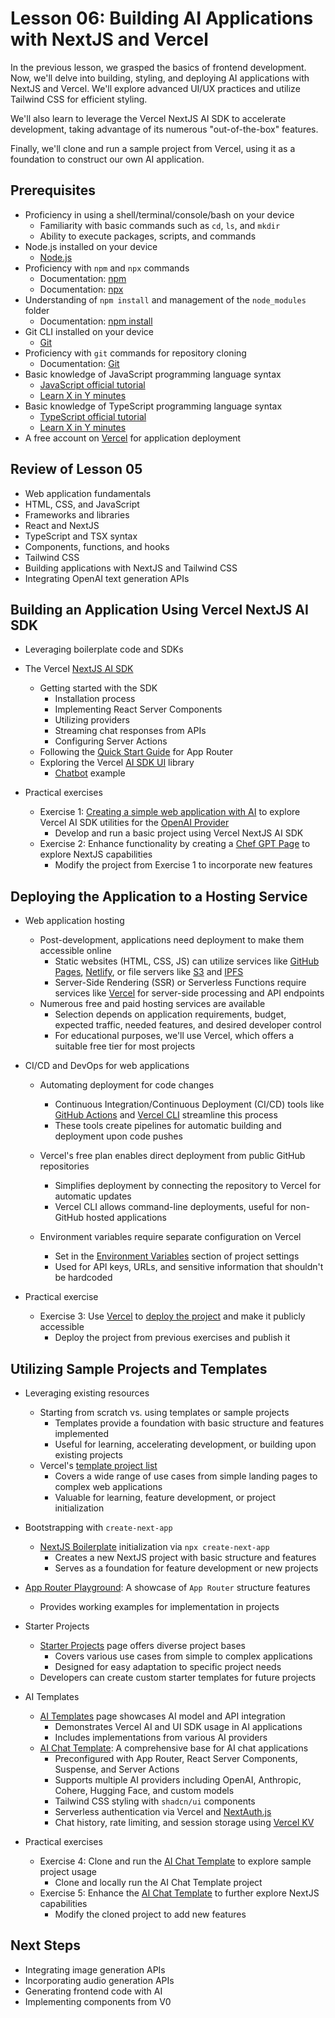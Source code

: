 # Lesson 06: Building AI Applications with NextJS and Vercel

In the previous lesson, we grasped the basics of frontend development. Now, we'll delve into building, styling, and deploying AI applications with NextJS and Vercel. We'll explore advanced UI/UX practices and utilize Tailwind CSS for efficient styling.

We'll also learn to leverage the Vercel NextJS AI SDK to accelerate development, taking advantage of its numerous "out-of-the-box" features.

Finally, we'll clone and run a sample project from Vercel, using it as a foundation to construct our own AI application.

## Prerequisites

- Proficiency in using a shell/terminal/console/bash on your device
  - Familiarity with basic commands such as `cd`, `ls`, and `mkdir`
  - Ability to execute packages, scripts, and commands
- Node.js installed on your device
  - [Node.js](https://nodejs.org/en/download/)
- Proficiency with `npm` and `npx` commands
  - Documentation: [npm](https://docs.npmjs.com/)
  - Documentation: [npx](https://www.npmjs.com/package/npx)
- Understanding of `npm install` and management of the `node_modules` folder
  - Documentation: [npm install](https://docs.npmjs.com/cli/v10/commands/npm-install)
- Git CLI installed on your device
  - [Git](https://git-scm.com/downloads)
- Proficiency with `git` commands for repository cloning
  - Documentation: [Git](https://git-scm.com/doc)
- Basic knowledge of JavaScript programming language syntax
  - [JavaScript official tutorial](https://developer.mozilla.org/en-US/docs/Web/JavaScript/Guide)
  - [Learn X in Y minutes](https://learnxinyminutes.com/docs/javascript/)
- Basic knowledge of TypeScript programming language syntax
  - [TypeScript official tutorial](https://www.typescriptlang.org/docs/)
  - [Learn X in Y minutes](https://learnxinyminutes.com/docs/typescript/)
- A free account on [Vercel](https://vercel.com/) for application deployment

## Review of Lesson 05

- Web application fundamentals
- HTML, CSS, and JavaScript
- Frameworks and libraries
- React and NextJS
- TypeScript and TSX syntax
- Components, functions, and hooks
- Tailwind CSS
- Building applications with NextJS and Tailwind CSS
- Integrating OpenAI text generation APIs

## Building an Application Using Vercel NextJS AI SDK

- Leveraging boilerplate code and SDKs
- The Vercel [NextJS AI SDK](https://sdk.vercel.ai/docs/introduction)

  - Getting started with the SDK
    - Installation process
    - Implementing React Server Components
    - Utilizing providers
    - Streaming chat responses from APIs
    - Configuring Server Actions
  - Following the [Quick Start Guide](https://sdk.vercel.ai/docs/getting-started/nextjs-app-router) for App Router
  - Exploring the Vercel [AI SDK UI](https://sdk.vercel.ai/docs/ai-sdk-ui/overview) library
    - [Chatbot](https://sdk.vercel.ai/docs/ai-sdk-ui/chatbot) example

- Practical exercises
  - Exercise 1: [Creating a simple web application with AI](./exercises/00-Vercel-NextJS-AI-SDK.md) to explore Vercel AI SDK utilities for the [OpenAI Provider](https://sdk.vercel.ai/providers/legacy-providers/openai)
    - Develop and run a basic project using Vercel NextJS AI SDK
  - Exercise 2: Enhance functionality by creating a [Chef GPT Page](./exercises/01-Chef-GPT-Page.md) to explore NextJS capabilities
    - Modify the project from Exercise 1 to incorporate new features

## Deploying the Application to a Hosting Service

- Web application hosting

  - Post-development, applications need deployment to make them accessible online
    - Static websites (HTML, CSS, JS) can utilize services like [GitHub Pages](https://pages.github.com/), [Netlify](https://www.netlify.com/), or file servers like [S3](https://aws.amazon.com/s3/) and [IPFS](https://ipfs.io/)
    - Server-Side Rendering (SSR) or Serverless Functions require services like [Vercel](https://vercel.com/) for server-side processing and API endpoints
  - Numerous free and paid hosting services are available
    - Selection depends on application requirements, budget, expected traffic, needed features, and desired developer control
    - For educational purposes, we'll use Vercel, which offers a suitable free tier for most projects

- CI/CD and DevOps for web applications

  - Automating deployment for code changes
    - Continuous Integration/Continuous Deployment (CI/CD) tools like [GitHub Actions](https://docs.github.com/en/actions) and [Vercel CLI](https://vercel.com/docs/cli) streamline this process
    - These tools create pipelines for automatic building and deployment upon code pushes
  - Vercel's free plan enables direct deployment from public GitHub repositories
    - Simplifies deployment by connecting the repository to Vercel for automatic updates
    - Vercel CLI allows command-line deployments, useful for non-GitHub hosted applications
  - Environment variables require separate configuration on Vercel

    - Set in the [Environment Variables](https://vercel.com/docs/environment-variables) section of project settings
    - Used for API keys, URLs, and sensitive information that shouldn't be hardcoded

- Practical exercise
  - Exercise 3: Use [Vercel](https://vercel.com/) to [deploy the project](./exercises/02-Deploy-Project.md) and make it publicly accessible
    - Deploy the project from previous exercises and publish it

## Utilizing Sample Projects and Templates

- Leveraging existing resources
  - Starting from scratch vs. using templates or sample projects
    - Templates provide a foundation with basic structure and features implemented
    - Useful for learning, accelerating development, or building upon existing projects
  - Vercel's [template project list](https://vercel.com/templates)
    - Covers a wide range of use cases from simple landing pages to complex web applications
    - Valuable for learning, feature development, or project initialization
- Bootstrapping with `create-next-app`
  - [NextJS Boilerplate](https://vercel.com/templates/next.js/nextjs-boilerplate) initialization via `npx create-next-app`
    - Creates a new NextJS project with basic structure and features
    - Serves as a foundation for feature development or new projects
- [App Router Playground](https://app-router.vercel.app/): A showcase of `App Router` structure features
  - Provides working examples for implementation in projects
- Starter Projects
  - [Starter Projects](https://vercel.com/templates?type=starter) page offers diverse project bases
    - Covers various use cases from simple to complex applications
    - Designed for easy adaptation to specific project needs
  - Developers can create custom starter templates for future projects
- AI Templates

  - [AI Templates](https://vercel.com/templates?type=ai) page showcases AI model and API integration
    - Demonstrates Vercel AI and UI SDK usage in AI applications
    - Includes implementations from various AI providers
  - [AI Chat Template](https://chat.vercel.ai/): A comprehensive base for AI chat applications
    - Preconfigured with App Router, React Server Components, Suspense, and Server Actions
    - Supports multiple AI providers including OpenAI, Anthropic, Cohere, Hugging Face, and custom models
    - Tailwind CSS styling with `shadcn/ui` components
    - Serverless authentication via Vercel and [NextAuth.js](https://github.com/nextauthjs/next-auth)
    - Chat history, rate limiting, and session storage using [Vercel KV](https://vercel.com/storage/kv)

- Practical exercises
  - Exercise 4: Clone and run the [AI Chat Template](./exercises/03-Clone-AI-Chat-Template.md) to explore sample project usage
    - Clone and locally run the AI Chat Template project
  - Exercise 5: Enhance the [AI Chat Template](./exercises/04-Add-Features-AI-Chat-Template.md) to further explore NextJS capabilities
    - Modify the cloned project to add new features

## Next Steps

- Integrating image generation APIs
- Incorporating audio generation APIs
- Generating frontend code with AI
- Implementing components from V0
